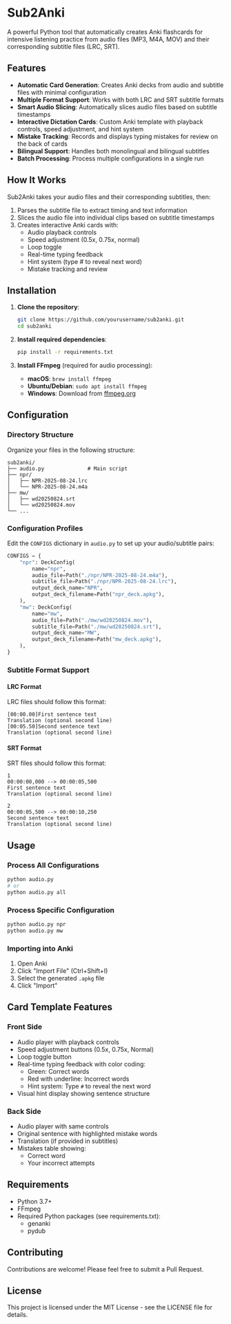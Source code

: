 # Sub2Anki

A powerful Python tool that automatically creates Anki flashcards for intensive listening practice from audio files (MP3, M4A, MOV) and their corresponding subtitle files (LRC, SRT).

## Features

- **Automatic Card Generation**: Creates Anki decks from audio and subtitle files with minimal configuration
- **Multiple Format Support**: Works with both LRC and SRT subtitle formats
- **Smart Audio Slicing**: Automatically slices audio files based on subtitle timestamps
- **Interactive Dictation Cards**: Custom Anki template with playback controls, speed adjustment, and hint system
- **Mistake Tracking**: Records and displays typing mistakes for review on the back of cards
- **Bilingual Support**: Handles both monolingual and bilingual subtitles
- **Batch Processing**: Process multiple configurations in a single run

## How It Works

Sub2Anki takes your audio files and their corresponding subtitles, then:

1. Parses the subtitle file to extract timing and text information
2. Slices the audio file into individual clips based on subtitle timestamps
3. Creates interactive Anki cards with:
   - Audio playback controls
   - Speed adjustment (0.5x, 0.75x, normal)
   - Loop toggle
   - Real-time typing feedback
   - Hint system (type # to reveal next word)
   - Mistake tracking and review

## Installation

1. **Clone the repository**:
   ```bash
   git clone https://github.com/yourusername/sub2anki.git
   cd sub2anki
   ```

2. **Install required dependencies**:
   ```bash
   pip install -r requirements.txt
   ```

3. **Install FFmpeg** (required for audio processing):
   - **macOS**: `brew install ffmpeg`
   - **Ubuntu/Debian**: `sudo apt install ffmpeg`
   - **Windows**: Download from [ffmpeg.org](https://ffmpeg.org/download.html)

## Configuration

### Directory Structure

Organize your files in the following structure:

```
sub2anki/
├── audio.py              # Main script
├── npr/
│   ├── NPR-2025-08-24.lrc
│   └── NPR-2025-08-24.m4a
├── mw/
│   ├── wd20250824.srt
│   └── wd20250824.mov
└── ...
```

### Configuration Profiles

Edit the `CONFIGS` dictionary in `audio.py` to set up your audio/subtitle pairs:

```python
CONFIGS = {
    "npr": DeckConfig(
        name="npr",
        audio_file=Path("./npr/NPR-2025-08-24.m4a"),
        subtitle_file=Path("./npr/NPR-2025-08-24.lrc"),
        output_deck_name="NPR",
        output_deck_filename=Path("npr_deck.apkg"),
    ),
    "mw": DeckConfig(
        name="mw",
        audio_file=Path("./mw/wd20250824.mov"),
        subtitle_file=Path("./mw/wd20250824.srt"),
        output_deck_name="MW",
        output_deck_filename=Path("mw_deck.apkg"),
    ),
}
```

### Subtitle Format Support

#### LRC Format
LRC files should follow this format:
```
[00:00.00]First sentence text
Translation (optional second line)
[00:05.50]Second sentence text
Translation (optional second line)
```

#### SRT Format
SRT files should follow this format:
```
1
00:00:00,000 --> 00:00:05,500
First sentence text
Translation (optional second line)

2
00:00:05,500 --> 00:00:10,250
Second sentence text
Translation (optional second line)
```

## Usage

### Process All Configurations
```bash
python audio.py
# or
python audio.py all
```

### Process Specific Configuration
```bash
python audio.py npr
python audio.py mw
```

### Importing into Anki

1. Open Anki
2. Click "Import File" (Ctrl+Shift+I)
3. Select the generated `.apkg` file
4. Click "Import"

## Card Template Features

### Front Side
- Audio player with playback controls
- Speed adjustment buttons (0.5x, 0.75x, Normal)
- Loop toggle button
- Real-time typing feedback with color coding:
  - Green: Correct words
  - Red with underline: Incorrect words
  - Hint system: Type `#` to reveal the next word
- Visual hint display showing sentence structure

### Back Side
- Audio player with same controls
- Original sentence with highlighted mistake words
- Translation (if provided in subtitles)
- Mistakes table showing:
  - Correct word
  - Your incorrect attempts

## Requirements

- Python 3.7+
- FFmpeg
- Required Python packages (see requirements.txt):
  - genanki
  - pydub

## Contributing

Contributions are welcome! Please feel free to submit a Pull Request.

## License

This project is licensed under the MIT License - see the LICENSE file for details.
